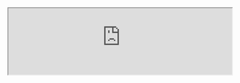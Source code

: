 <iframe src="https://team-scorigami-61d872d92624.herokuapp.com/scorigami" title="A Scorigami App" style="width:100%;"></iframe>
